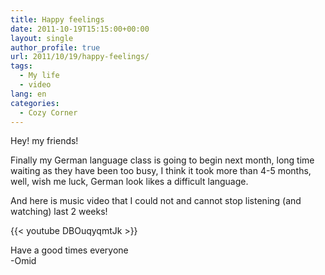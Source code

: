 ```yaml
---
title: Happy feelings
date: 2011-10-19T15:15:00+00:00
layout: single
author_profile: true
url: 2011/10/19/happy-feelings/
tags:
  - My life
  - video
lang: en
categories: 
  - Cozy Corner
---
```

Hey! my friends!

Finally my German language class is going to begin next month, long time waiting as they have been too busy, I think it took more than 4-5 months, well, wish me luck, German look likes a difficult language.

And here is music video that I could not and cannot stop listening (and watching) last 2 weeks!

{{< youtube DBOuqyqmtJk >}}

Have a good times everyone  
-Omid
